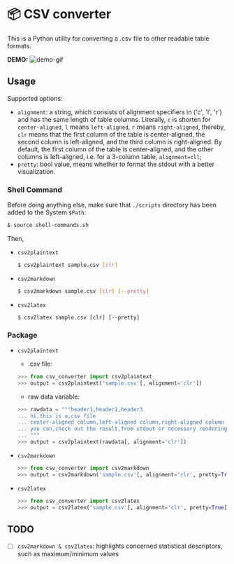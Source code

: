 📦 CSV converter
======================

This is a Python utility for converting a .csv file to other readable table formats.

**DEMO:**
![demo-gif](https://user-images.githubusercontent.com/50312506/108581092-8b413980-7369-11eb-932e-3b458212176a.gif)



## Usage

Supported options:

- `alignment`: a string, which consists of alignment specifiers in ('c', 'l', 'r') and has the same length of table columns.
    Literally, `c` is shorten for `center-aligned`, `l` means `left-aligned`, `r` means `right-aligned`, thereby, `clr` means that the first column of the table is center-aligned, the second column is left-aligned, and the third column is right-aligned.
    By default, the first column of the table is center-aligned, and the other columns is left-aligned, i.e. for a 3-column table, `alignment=cll`;
- `pretty`: bool value, means whether to format the stdout with a better visualization.

### Shell Command

Before doing anything else, make sure that `./scripts` directory has been added to the System `$Path`:

```bash
$ source shell-commands.sh
```

Then,

- `csv2plaintext`

    ```bash
    $ csv2plaintext sample.csv [clr]
    ```

- `csv2markdown`

    ```bash
    $ csv2markdown sample.csv [clr] [--pretty]
    ```

- `csv2latex`

    ```
    $ csv2latex sample.csv [clr] [--pretty]
    ```

### Package

- `csv2plaintext`

    - .csv file:

    ```python
    >>> from csv_converter import csv2plaintext
    >>> output = csv2plaintext('sample.csv'[, alignment='clr'])
    ```

    - raw data variable:

    ```python
    >>> rawdata = """header1,header2,header3
    ... hi,this is a,csv file
    ... center-aligned column,left-aligned column,right-aligned column
    ... you can,check out the result,from stdout or necessary rendering
    ... """
    >>> output = csv2plaintext(rawdata[, alignment='clr'])
    ```

- `csv2markdown`

    ```python
    >>> from csv_converter import csv2markdown
    >>> output = csv2markdown('sample.csv'[, alignment='clr', pretty=True])
    ```

- `csv2latex`

    ```python
    >>> from csv_converter import csv2latex
    >>> output = csv2latex('sample.csv'[, alignment='clr', pretty=True])
    ```



## TODO

- [ ] `csv2markdown & csv2latex`: highlights concerned statistical descriptors, such as maximum/minimum values
